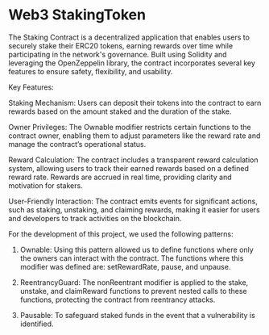 # Web3 StakingToken

The Staking Contract is a decentralized application that enables users to securely stake their ERC20 tokens, earning rewards over time while participating in the network's governance. Built using Solidity and leveraging the OpenZeppelin library, the contract incorporates several key features to ensure safety, flexibility, and usability.

Key Features:

Staking Mechanism: Users can deposit their tokens into the contract to earn rewards based on the amount staked and the duration of the stake.

Owner Privileges: The Ownable modifier restricts certain functions to the contract owner, enabling them to adjust parameters like the reward rate and manage the contract’s operational status.

Reward Calculation: The contract includes a transparent reward calculation system, allowing users to track their earned rewards based on a defined reward rate. Rewards are accrued in real time, providing clarity and motivation for stakers.

User-Friendly Interaction: The contract emits events for significant actions, such as staking, unstaking, and claiming rewards, making it easier for users and developers to track activities on the blockchain.

For the development of this project, we used the following patterns:

1. Ownable: Using this pattern allowed us to define functions where only the owners can interact with the contract. The functions where this modifier was defined are: setRewardRate, pause, and unpause.

2. ReentrancyGuard: The nonReentrant modifier is applied to the stake, unstake, and claimReward functions to prevent nested calls to these functions, protecting the contract from reentrancy attacks.

3. Pausable: To safeguard staked funds in the event that a vulnerability is identified.